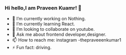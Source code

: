 ### Hi hello,I am Praveen Kuamr! 👋

- 🔭 I’m currently working on Nothing.
- 🌱 I’m currently learning React.
- 👯 I’m looking to collaborate on youtube.
- 💬 Ask me about frontend developer,designer.
- 📫 How to reach me: instagram -thepraveeenkumar1
- ⚡ Fun fact: driving.
